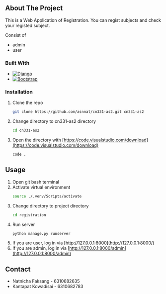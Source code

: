 <!-- ABOUT THE PROJECT -->
## About The Project

This is a Web Application of Registration. You can regist subjects and check your registed subject.

Consist of
* admin
* user

### Built With

* [![Django][djangoproject.com]][Django-url]
* [![Bootstrap][Bootstrap.com]][Bootstrap-url]

### Installation

1. Clone the repo
    ```sh
    git clone https://github.com/asnnat/cn331-as2.git cn331-as2
    ```
2. Change directory to cn331-as2 directory
    ```sh
    cd cn331-as2
    ```
3. Open the directory with [https://code.visualstudio.com/download](https://code.visualstudio.com/download)
    ```sh
    code .
    ```

<!-- USAGE EXAMPLES -->
## Usage

1. Open git bash terminal
2. Activate virtual environment
    ```sh
    source ./.venv/Scripts/activate
    ```
3. Change directory to project directory
    ```sh
    cd registration
    ```
4. Run server
    ```sh
    python manage.py runserver
    ```
5. If you are user, log in via [http://127.0.0.1:8000](http://127.0.0.1:8000/)
6. If you are admin, log in via [http://127.0.0.1:8000/admin](http://127.0.0.1:8000/admin)

<!-- CONTACT -->
## Contact

* Natnicha Faksang - 6310682635
* Kantapat Kowadisai - 6310682783

<!-- MARKDOWN LINKS & IMAGES -->
[djangoproject.com]: https://img.shields.io/badge/Djang0-35495E?style=for-the-badge&logo=django&logoColor=4FC08D
[Django-url]: https://www.djangoproject.com/
[Bootstrap.com]: https://img.shields.io/badge/Bootstrap-563D7C?style=for-the-badge&logo=bootstrap&logoColor=white
[Bootstrap-url]: https://getbootstrap.com

